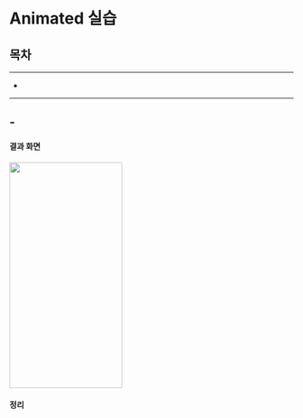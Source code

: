 # Animated 실습

## 목차

---

- [](#)

---

## -

#### 결과 화면

<img src="" width="200" height="400">

#### 정리
